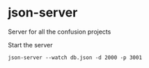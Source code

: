 # json-server

Server for all the confusion projects

Start the server
```shell
json-server --watch db.json -d 2000 -p 3001
```
